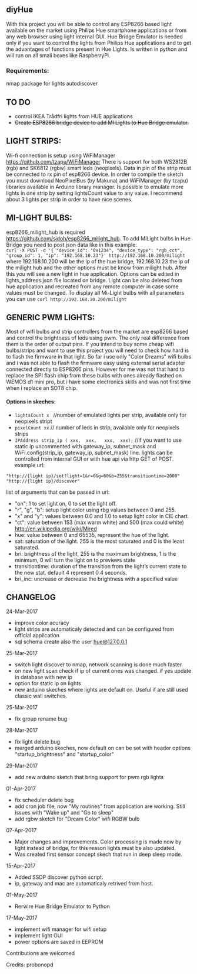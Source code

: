 ## diyHue
With this project you will be able to control any ESP8266 based light available on the market using Philips Hue smartphone applications or from any web browser using light internal GUI. Hue Bridge Emulator is needed only if you want to control the lights from Philips Hue applications and to get the advantages of functions present in Hue Lights. Is written in python and will run on all small boxes like RaspberryPi.

### Requirements:
nmap package for lights autodiscover

## TO DO
 - control IKEA Trådfri lights from HUE applications
 - ~~Create ESP8266 bridge device to add MI Lights to Hue Bridge emulator.~~

## LIGHT STRIPS:
Wi-fi connection is setup using WiFiManager https://github.com/tzapu/WiFiManager
There is support for both WS2812B (rgb) and SK6812 (rgbw) smart leds (neopixels). Data in pin of the strip must be connected to rx pin of esp8266 device. In order to compile the sketch you must download NeoPixelBus (by Makuna) and WiFiManager (by tzapu) libraries available in Arduino library manager. Is possible to emulate more lights in one strip by setting lightsCount value to any value. I recommend about 3 lights per strip in order to have nice scenes.


## MI-LIGHT BULBS:
esp8266_milight_hub is required https://github.com/sidoh/esp8266_milight_hub. To add MiLight bulbs in Hue Bridge you need to post json data like in this example:  
```curl -X POST -d '{ "device_id": "0x1234", "device_type": "rgb_cct", "group_id": 1, "ip": "192.168.10.23"}' http://192.168.10.200/milight```
where 192.168.10.200 will be the ip of the hue bridge, 192.168.10.23 the ip of the milight hub and the other options must be know from milight hub. After this you will see a new light in hue application. Options can be edited in lights_address.json file located on bridge. Light can be also deleted from hue application and recreated from any remote computer in case some values must be changed.
To display all Mi-Light bulbs with all parameters you can use ```curl http://192.168.10.200/milight```



## GENERIC PWM LIGHTS:

Most of wifi bulbs and strip controllers from the market are esp8266 based and control the brightness of leds using pwm. The only real difference from them is the order of output pins. If you intend to buy some cheap wifi bulbs/strips and want to use this project you will need to check how hard is to flash the firmware in that light. So far i use only "Color Dreams" wifi bulbs and i was not able to flash the firmware easy using external serial adapter connected directly to ESP8266 pins. However for me was not that hard to replace the SPI flash chip from these bulbs with ones already flashed on WEMOS d1 mini pro, but i have some electronics skills and was not first time when i replace an SOT8 chip.

#### Options in skeches:
 - ```lightsCount x ``` //number of emulated lights per strip, available only for neopixels stript
 - ```pixelCount xx``` // number of leds in strip, available only for neopixels strips
 - ```IPAddress strip_ip ( xxx,  xxx,   xxx,  xxx);``` //if you want to use static ip uncommented with gateway_ip, subnet_mask and WiFi.config(strip_ip, gateway_ip, subnet_mask) line.
lights can be controlled from internal GUI or with hue api via http GET of POST. example url:  
```
"http://{light ip}/set?light=1&r=0&g=60&b=255&transitiontime=2000"
"http://{light ip}/discover"
```
list of arguments that can be passed in url:
  - "on": 1 to set light on, 0 to set the light off.
  - "r", "g", "b": setup light color using rbg values between 0 and 255.
  - "x" and "y": values between 0.0 and 1.0 to setup light color in CIE chart.
  - "ct": value between 153 (max warm white) and 500 (max could white) http://en.wikipedia.org/wiki/Mired
  - hue: value between 0 and 65535, represent the hue of the light.
  - sat: saturation of the light. 255 is the most saturated and 0 is the least saturated.
  - bri: brightness of the light, 255 is the maximum brightness, 1 is the minimum, 0 will turn the light on to previews state
  - transitiontime: duration of the transition from the light’s current state to the new stat. default 4 represent 0.4 seconds.
  - bri_inc: uncrease or decrease the brightness with a specified value
## CHANGELOG

24-Mar-2017  
 - improve color acuracy  
 - light strips are automaticaly detected and can be configured from official application  
 - sql schema create also the user hue@127.0.0.1

25-Mar-2017
 - switch light discover to nmap, network scanning is done much faster.
 - on new light scan check if ip of current ones was changed. if yes update in database with new ip
 - option for static ip on lights
 - new arduino skeches where lights are default on. Useful if are still used classic wall switches.

25-Mar-2017  
 - fix group rename bug

28-Mar-2017  
 - fix light delete bug  
 - merged arduino skeches, now default on can be set with header options "startup_brightness" and "startup_color"

29-Mar-2017  
 - add new arduino sketch that bring support for pwm rgb lights

01-Apr-2017  
 - fix scheduler delete bug
 - add cron job file, now "My routines" from application are working. Still issues with "Wake up" and "Go to sleep"
 - add rgbw sketch for "Dream Color" wifi RGBW bulb

07-Apr-2017
 - Major changes and improvements. Color processing is made now by light instead of bridge, for this reason lights must be also updated.
 - Was created first sensor concept skech that run in deep sleep mode.

15-Apr-2017
 - Added SSDP discover python script.
 - ip, gateway and mac are automaticaly retrived from host.

01-May-2017
 - Rerwire Hue Bridge Emulator to Python

17-May-2017
 - implement wifi manager for wifi setup
 - implement light GUI
 - power options are saved in EEPROM

Contributions are welcomed  

Credits: probonopd
